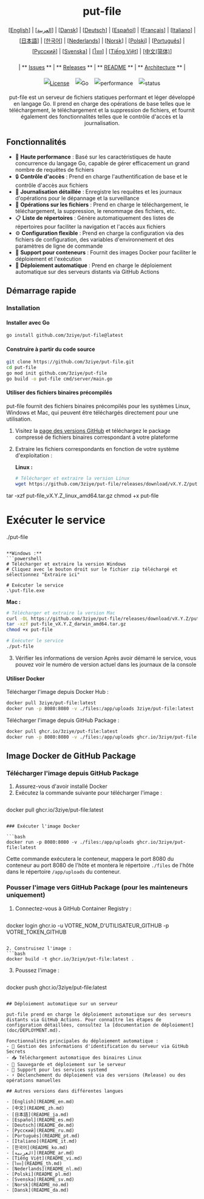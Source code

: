 <h1 align="center" style="border-bottom: none"> 
     <a href="" target="_blank"> 
         <alt="put-file" src="" width="100" height="100"> 
     </a> 
     <br>put-file 
 </h1> 
 
 <div align="center" style="line-height: 2;"> 
   [<a href="/README.md">English</a>] | [<a href="/readme/README_ar.md">العربية</a>] | [<a href="/readme/README_da.md">Dansk</a>] | [<a href="/readme/README_de.md">Deutsch</a>] | [<a href="/readme/README_es.md">Español</a>] | [<a href="/readme/README_fr.md">Français</a>] | [<a href="/readme/README_it.md">Italiano</a>] | [<a href="/readme/README_ja.md">日本語</a>] | [<a href="/readme/README_ko.md">한국어</a>] | [<a href="/readme/README_nl.md">Nederlands</a>] | [<a href="/readme/README_no.md">Norsk</a>] | [<a href="/readme/README_pl.md">Polski</a>] | [<a href="/readme/README_pt.md">Português</a>] | [<a href="/readme/README_ru.md">Русский</a>] | [<a href="/readme/README_sv.md">Svenska</a>] | [<a href="/readme/README_th.md">ไทย</a>] | [<a href="/readme/README_vi.md">Tiếng Việt</a>] | [<a href="/readme/README_zh.md">中文(简体)</a>] 
   <br> 
   
   | ** [Issues](https://github.com/3ziye/put-file/issues) ** | ** [Releases](https://github.com/3ziye/put-file/releases) ** | ** [README](https://github.com/3ziye/put-file/blob/main/README.md) ** | ** [Architecture](https://github.com/3ziye/put-file/blob/main/doc/architecture.md) ** | 
   <br> 
   
   [![License](https://img.shields.io/badge/License-MIT-green.svg)](https://opensource.org/licenses/MIT) 
   &nbsp;&nbsp; 
   ![Go](https://img.shields.io/badge/language-Go-blue.svg) 
   &nbsp;&nbsp; 
   ![performance](https://img.shields.io/badge/performance-high-yellow.svg) 
   &nbsp;&nbsp; 
   ![status](https://img.shields.io/badge/status-Stable-green.svg) 
 </div> 
 
 <p align="center">put-file est un serveur de fichiers statiques performant et léger développé en langage Go. Il prend en charge des opérations de base telles que le téléchargement, le téléchargement et la suppression de fichiers, et fournit également des fonctionnalités telles que le contrôle d'accès et la journalisation.</p>

## Fonctionnalités

- 🚀 **Haute performance** : Basé sur les caractéristiques de haute concurrence du langage Go, capable de gérer efficacement un grand nombre de requêtes de fichiers
- 🔒 **Contrôle d'accès** : Prend en charge l'authentification de base et le contrôle d'accès aux fichiers
- 📝 **Journalisation détaillée** : Enregistre les requêtes et les journaux d'opérations pour le dépannage et la surveillance
- 📁 **Opérations sur les fichiers** : Prend en charge le téléchargement, le téléchargement, la suppression, le renommage des fichiers, etc.
- 📋 **Liste de répertoires** : Génère automatiquement des listes de répertoires pour faciliter la navigation et l'accès aux fichiers
- ⚙️ **Configuration flexible** : Prend en charge la configuration via des fichiers de configuration, des variables d'environnement et des paramètres de ligne de commande
- 🐳 **Support pour conteneurs** : Fournit des images Docker pour faciliter le déploiement et l'exécution
- 🚀 **Déploiement automatique** : Prend en charge le déploiement automatique sur des serveurs distants via GitHub Actions

## Démarrage rapide

### Installation

#### Installer avec Go

```bash
go install github.com/3ziye/put-file@latest
```

#### Construire à partir du code source

```bash
git clone https://github.com/3ziye/put-file.git
cd put-file
go mod init github.com/3ziye/put-file
go build -o put-file cmd/server/main.go
```

#### Utiliser des fichiers binaires précompilés

put-file fournit des fichiers binaires précompilés pour les systèmes Linux, Windows et Mac, qui peuvent être téléchargés directement pour une utilisation.

1. Visitez la [page des versions GitHub](https://github.com/3ziye/put-file/releases) et téléchargez le package compressé de fichiers binaires correspondant à votre plateforme

2. Extraire les fichiers correspondants en fonction de votre système d'exploitation :

   **Linux :**
   ```bash
   # Télécharger et extraire la version Linux
   wget https://github.com/3ziye/put-file/releases/download/vX.Y.Z/put-file_vX.Y.Z_linux_amd64.tar.gz
tar -xzf put-file_vX.Y.Z_linux_amd64.tar.gz
chmod +x put-file
   
   # Exécuter le service
   ./put-file
   ```
   
   **Windows :**
   ```powershell
   # Télécharger et extraire la version Windows
   # Cliquez avec le bouton droit sur le fichier zip téléchargé et sélectionnez "Extraire ici"
   
   # Exécuter le service
   .\put-file.exe
   ```
   
   **Mac :**
   ```bash
   # Télécharger et extraire la version Mac
   curl -OL https://github.com/3ziye/put-file/releases/download/vX.Y.Z/put-file_vX.Y.Z_darwin_amd64.tar.gz
tar -xzf put-file_vX.Y.Z_darwin_amd64.tar.gz
chmod +x put-file
   
   # Exécuter le service
   ./put-file
   ```

3. Vérifier les informations de version
   Après avoir démarré le service, vous pouvez voir le numéro de version actuel dans les journaux de la console

#### Utiliser Docker

Télécharger l'image depuis Docker Hub :
```bash
docker pull 3ziye/put-file:latest
docker run -p 8080:8080 -v ./files:/app/uploads 3ziye/put-file:latest
```

Télécharger l'image depuis GitHub Package :
```bash
docker pull ghcr.io/3ziye/put-file:latest
docker run -p 8080:8080 -v ./files:/app/uploads ghcr.io/3ziye/put-file:latest
```

## Image Docker de GitHub Package

### Télécharger l'image depuis GitHub Package

1. Assurez-vous d'avoir installé Docker
2. Exécutez la commande suivante pour télécharger l'image :
   ```bash
docker pull ghcr.io/3ziye/put-file:latest
   ```

### Exécuter l'image Docker

```bash
docker run -p 8080:8080 -v ./files:/app/uploads ghcr.io/3ziye/put-file:latest
```

Cette commande exécutera le conteneur, mappera le port 8080 du conteneur au port 8080 de l'hôte et montera le répertoire `./files` de l'hôte dans le répertoire `/app/uploads` du conteneur.

### Pousser l'image vers GitHub Package (pour les mainteneurs uniquement)

1. Connectez-vous à GitHub Container Registry :
   ```bash
docker login ghcr.io -u VOTRE_NOM_D'UTILISATEUR_GITHUB -p VOTRE_TOKEN_GITHUB
   ```

2. Construisez l'image :
   ```bash
docker build -t ghcr.io/3ziye/put-file:latest .
   ```

3. Poussez l'image :
   ```bash
docker push ghcr.io/3ziye/put-file:latest
   ```

## Déploiement automatique sur un serveur

put-file prend en charge le déploiement automatique sur des serveurs distants via GitHub Actions. Pour connaître les étapes de configuration détaillées, consultez la [documentation de déploiement](doc/DEPLOYMENT.md).

Fonctionnalités principales du déploiement automatique :
- 🔑 Gestion des informations d'identification du serveur via GitHub Secrets
- 📥 Téléchargement automatique des binaires Linux
- 📁 Sauvegarde et déploiement sur le serveur
- 🚀 Support pour les services systemd
- ⚡ Déclenchement du déploiement via des versions (Release) ou des opérations manuelles

## Autres versions dans différentes langues

- [English](README_en.md)
- [中文](README_zh.md)
- [日本語](README_ja.md)
- [Español](README_es.md)
- [Deutsch](README_de.md)
- [Русский](README_ru.md)
- [Português](README_pt.md)
- [Italiano](README_it.md)
- [한국어](README_ko.md)
- [العربية](README_ar.md)
- [Tiếng Việt](README_vi.md)
- [ไทย](README_th.md)
- [Nederlands](README_nl.md)
- [Polski](README_pl.md)
- [Svenska](README_sv.md)
- [Norsk](README_no.md)
- [Dansk](README_da.md)